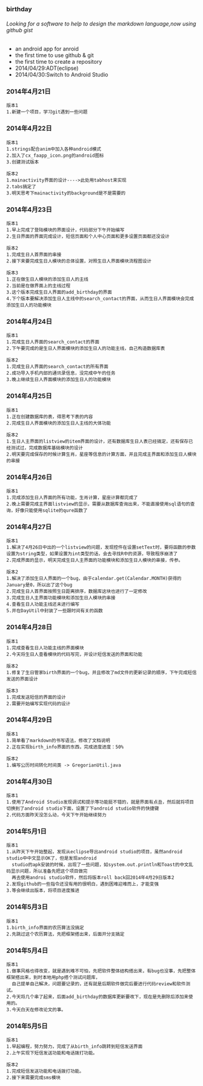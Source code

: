 ### birthday
###### Looking for a software to help to design the markdown language,now using github gist
* an android app for anroid
* the first time to use github & git
* the first time to create a repository
* 2014/04/29:ADT(eclipse) 
* 2014/04/30:Switch to Android Studio


### 2014年4月21日
```
版本1
1.新建一个项目，学习git遇到一些问题
```
### 2014年4月22日
```
版本1
1.strings配合anim中加入各种android模式
2.加入了cx_faapp_icon.png的android图标
3.创建测试版本

版本2
1.mainactivity界面的设计---->此处用tabhost来实现
2.tabs搞定了
3.明天思考下mainactivity的background是不是需要的
```
### 2014年4月23日
```
版本1
1.早上完成了登陆模块的界面设计，代码部分下午开始编写
2.生日界面的界面完成设计，短信页面和个人中心页面和更多设置页面都还没设计

版本2
1.完成生日人首界面的串接
2.接下来要完成生日人模块的总体设置，对照生日人界面模块流程图设计

版本3
1.正在做生日人模块的添加生日人的主线
2.当前是在做界面上的主线过程
3.这个版本完成生日人界面的add_birthday的界面
4.下个版本要解决添加生日人主线中的search_contact的界面，从而生日人界面模块会完成添加生日人的功能模块
```
### 2014年4月24日
```
版本1
1.完成生日人界面的search_contact的界面
2.下午要完成的是生日人界面模块的添加生日人的功能主线，自己构造数据库表

版本2
1.完成生日人界面的search_contact的所有界面
2.成功导入手机内部的通讯录信息，没完成中午的任务
3.晚上继续生日人界面模块的添加生日人的功能模块
```
### 2014年4月25日
```
版本1
1.正在创建数据库的表，得思考下表的内容
2.完成生日人界面模块的添加生日人主线的大体功能

版本2
1.生日人主界面的listview的item界面的设计，还有数据库生日人表已经搞定，还有保存已经测试过，完成数据库基础模块的设计
2.明天要完成保存的时候计算生肖，星座等信息的计算方面，并且完成主界面和添加生日人模块的串接
```
### 2014年4月26日
```
版本1
1.完成添加生日人界面的所有功能，生肖计算，星座计算都完成了
2.晚上需要完成主界面listview的显示，需要从数据库查询出来，不能直接使用sql语句的查询，好像只能使用sqlite的qure函数了
```
### 2014年4月27日
```
版本1
1.解决了4月26日中出的一个listview的问题，发现控件在设置setText时，要将函数的参数设置为string类型，如果设置为int类型的话，会去寻找R中的资源，导致程序崩溃了
2.完成界面的显示，明天完成生日人主界面的功能模块和添加生日人模块的串接，传参。

版本2
1.解决了添加生日人界面的一个bug，由于calendar.get(Calendar.MONTH)获得的January是0，所以出了这个bug
2.完成生日人首界面按照生日距离排序，数据库这块也进行了一定修改
3.完成生日人主界面功能模块和添加生日人模块的串接
4.查看生日人功能主线还未进行编写
5.并在DayUtil中封装了一些跟时间有关的函数
```
### 2014年4月28日
```
版本1
1.完成查看生日人功能主线的界面模块
2.今天将生日人查看模块的代码写完，并设计短信发送的界面和功能

版本2
1.修复了生日管家birth界面的一个bug，并且修改了md文件的更新记录的顺序，下午完成短信发送的界面设计

版本3
1.完成发送短信的界面的设计
2.需要开始编写实现代码的设计
```
### 2014年4月29日
```
版本1
1.简单看了markdown的书写语法，修改了文档说明
2.正在实现birth_info界面的东西，完成进度进度：50%

版本2
1.编写公历时间转化时间类 -> GregorianUtil.java
```
### 2014年4月30日
```
版本1
1.使用了Android Studio发现调试和提示等功能挺不错的，就是界面有点丑，然后就将项目切换到了android studio下面，设置了下android studio软件的快捷键
2.代码方面昨天没怎么动，今天下午开始继续努力
```

### 2014年5月1日
```
版本1
1.从昨天下午开始整起，发现从eclipse导出android studio的项目，虽然android studio中中文显示OK了，但是发现android
  studio的apk安装的时候，出现了一些问题，如system.out.println和Toast的中文乱码显示问题，所以准备先把这个项目做完
  再去使用androi studio软件，然后将版本roll back回2014年4月29日版本2
2.发现github的一些指令还没有用的很明白，遇到困难迎难而上，才能变强
3.等会继续出版本，将项目进度推进
```

### 2014年5月3日
```
版本1
1.birth_info界面的农历算法没搞定
2.先跳过这个农历算法，先把框架搭出来，后面开分支搞定
```

### 2014年5月4日
```
版本1
1.做事风格也得改变，就是遇到难不可怕，先把软件整体结构搭出来，有bug也没事，先把整体框架搭出来，到时本地用php搭个测试问题库，
  自己提单自己解决，问题要记录的，还有就是后期软件做完后要进行代码review和软件测试。
2.今天将几个串了起来，后面add_birthday的数据库更新要改下，现在是先删除后添加来使用的。
3.今天白天在修改论文的事。
```

### 2014年5月5日
```
版本1
1.早起编程，努力努力，完成了从birth_info跳转到短信发送界面
2.上午实现下短信发送功能和电话拨打功能。

版本2
1.完成短信发送功能和电话拨打功能。
2.接下来需要完成sms模块
```